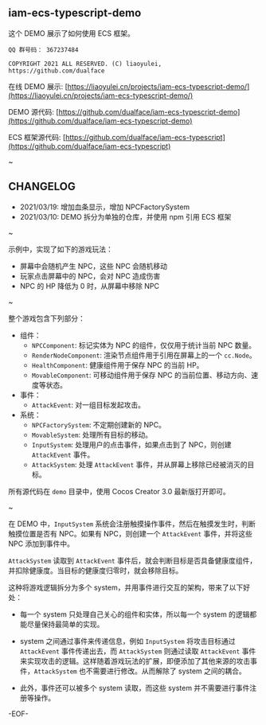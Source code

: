 ## iam-ecs-typescript-demo

这个 DEMO 展示了如何使用 ECS 框架。

```
QQ 群号码： 367237484
```

```
COPYRIGHT 2021 ALL RESERVED. (C) liaoyulei, https://github.com/dualface
```

在线 DEMO 展示: [https://liaoyulei.cn/projects/iam-ecs-typescript-demo/](https://liaoyulei.cn/projects/iam-ecs-typescript-demo/)

DEMO 源代码: [https://github.com/dualface/iam-ecs-typescript-demo](https://github.com/dualface/iam-ecs-typescript-demo)

ECS 框架源代码: [https://github.com/dualface/iam-ecs-typescript](https://github.com/dualface/iam-ecs-typescript)

~


## CHANGELOG

-   2021/03/19: 增加血条显示，增加 NPCFactorySystem
-   2021/03/10: DEMO 拆分为单独的仓库，并使用 npm 引用 ECS 框架

~


示例中，实现了如下的游戏玩法：

-   屏幕中会随机产生 NPC，这些 NPC 会随机移动
-   玩家点击屏幕中的 NPC，会对 NPC 造成伤害
-   NPC 的 HP 降低为 0 时，从屏幕中移除 NPC

~

整个游戏包含下列部分：

-   组件：
    -   `NPCComponent`: 标记实体为 NPC 的组件，仅仅用于统计当前 NPC 数量。
    -   `RenderNodeComponent`: 渲染节点组件用于引用在屏幕上的一个 `cc.Node`。
    -   `HealthComponent`: 健康组件用于保存 NPC 的当前 HP。
    -   `MovableComponent`: 可移动组件用于保存 NPC 的当前位置、移动方向、速度等状态。
-   事件：
    -   `AttackEvent`: 对一组目标发起攻击。
-   系统：
    -   `NPCFactorySystem`: 不定期创建新的 NPC。
    -   `MovableSystem`: 处理所有目标的移动。
    -   `InputSystem`: 处理用户的点击事件，如果点击到了 NPC，则创建 `AttackEvent` 事件。
    -   `AttackSystem`: 处理 `AttackEvent` 事件，并从屏幕上移除已经被消灭的目标。

所有源代码在 `demo` 目录中，使用 Cocos Creator 3.0 最新版打开即可。

~

在 DEMO 中，`InputSystem` 系统会注册触摸操作事件，然后在触摸发生时，判断触摸位置是否有 NPC。如果有 NPC，则创建一个 `AttackEvent` 事件，并将这些 NPC 添加到事件中。

`AttackSystem` 读取到 `AttackEvent` 事件后，就会判断目标是否具备健康度组件，并扣除健康度。当目标的健康度归零时，就会移除目标。

这种将游戏逻辑拆分为多个 system，并用事件进行交互的架构，带来了以下好处：

-   每一个 system 只处理自己关心的组件和实体，所以每一个 system 的逻辑都能尽量保持最简单的实现。

-   system 之间通过事件来传递信息，例如 `InputSystem` 将攻击目标通过 `AttackEvent` 事件传递出去，而 `AttackSystem` 则通过读取 `AttackEvent` 事件来实现攻击的逻辑。这样随着游戏玩法的扩展，即便添加了其他来源的攻击事件，`AttackSystem` 也不需要进行修改。从而解除了 system 之间的耦合。

-   此外，事件还可以被多个 system 读取，而这些 system 并不需要进行事件注册等操作。

\-EOF\-
